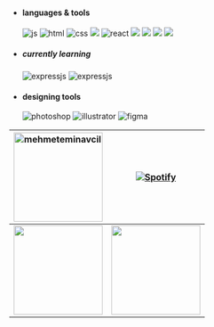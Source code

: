 

<div>
  
- <h4> languages & tools </h4>
  <img src = "https://img.shields.io/badge/JavaScript-323330?style=for-the-badge&logo=javascript&logoColor=F7DF1E" alt = "js" />
  <img src = "https://img.shields.io/badge/HTML5-E34F26?style=for-the-badge&logo=html5&logoColor=white" alt = "html" />
  <img src = "https://img.shields.io/badge/CSS3-1572B6?style=for-the-badge&logo=css3&logoColor=white" alt = "css" />
  <img src="https://img.shields.io/badge/SASS-hotpink.svg?style=for-the-badge&logo=SASS&logoColor=white">
  <img src = "https://img.shields.io/badge/react-%2320232a.svg?style=for-the-badge&logo=react&logoColor=%2361DAFB" alt = "react" />
  <img src="https://img.shields.io/badge/MongoDB-%234ea94b.svg?style=for-the-badge&logo=mongodb&logoColor=white"/>
  <img src="https://img.shields.io/badge/mysql-%2300f.svg?style=for-the-badge&logo=mysql&logoColor=white"/>
  <img src="https://img.shields.io/badge/Postman-FF6C37?style=for-the-badge&logo=postman&logoColor=white"/>
  <img src="https://img.shields.io/badge/redux-%23593d88.svg?style=for-the-badge&logo=redux&logoColor=white"/>

 
 - <h5> currently learning </h5>
     <img src = "https://img.shields.io/badge/express.js-%23404d59.svg?style=for-the-badge&logo=express&logoColor=%2361DAFB" alt = "expressjs" />
     <img src = "https://img.shields.io/badge/node.js-6DA55F?style=for-the-badge&logo=node.js&logoColor=white" alt = "expressjs" />
     <img="https://img.shields.io/badge/strapi-%232E7EEA.svg?style=for-the-badge&logo=strapi&logoColor=white">
     
  
  
      
  
- <h4> designing tools </h4>
  <img src = "https://img.shields.io/badge/adobe%20photoshop-%2331A8FF.svg?style=for-the-badge&logo=adobe%20photoshop&logoColor=white" alt = "photoshop" />
  <img src = "https://img.shields.io/badge/adobe%20illustrator-%23FF9A00.svg?style=for-the-badge&logo=adobe%20illustrator&logoColor=white" alt = "illustrator" />
  <img src = "https://img.shields.io/badge/figma-%23F24E1E.svg?style=for-the-badge&logo=figma&logoColor=white" alt = "figma" />
 
 </div>   

         







|  <img align="center" style="height:10rem" src="https://github-readme-stats-mehmeteminavcil.vercel.app/api/top-langs?username=mehmeteminavcil&show_icons=true&locale=en&theme=radical&layout=compact&card_width=421&hide_border=true" alt="mehmeteminavcil" /> | [![Spotify](https://novatorem-k7nt-kfwrk5jki-mehmeteminavcil.vercel.app/api/spotify/?background_color=0D1117&border_color=0D1117)](https://open.spotify.com/user/31rydmr4mzlk7yyvzkxqifjbwdsq) |
|---|---|
|<img align="center" style="height:10rem;" src="https://github-readme-stats-mehmeteminavcil.vercel.app/api?username=mehmeteminavcil&title_color=FE428E&card_width=500px&text_color=fff&show_icons=true&theme=radical&hide_border=true" >| <img align="center" style="height:10rem;" src="https://github-readme-streak-stats.herokuapp.com/?user=mehmeteminavcil&theme=radical&bg_color=00000000&hide_border=true&show_icons=true&card_width=580px" />  |


